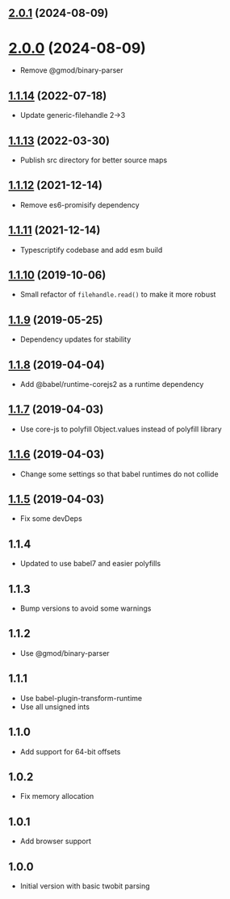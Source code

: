 ## [2.0.1](https://github.com/GMOD/twobit-js/compare/v2.0.0...v2.0.1) (2024-08-09)

# [2.0.0](https://github.com/GMOD/twobit-js/compare/v1.1.14...v2.0.0) (2024-08-09)

- Remove @gmod/binary-parser

## [1.1.14](https://github.com/GMOD/twobit-js/compare/v1.1.13...v1.1.14) (2022-07-18)

- Update generic-filehandle 2->3

<a name="1.1.13"></a>

## [1.1.13](https://github.com/GMOD/twobit-js/compare/v1.1.12...v1.1.13) (2022-03-30)

- Publish src directory for better source maps

<a name="1.1.12"></a>

## [1.1.12](https://github.com/GMOD/twobit-js/compare/v1.1.11...v1.1.12) (2021-12-14)

- Remove es6-promisify dependency

<a name="1.1.11"></a>

## [1.1.11](https://github.com/GMOD/twobit-js/compare/v1.1.10...v1.1.11) (2021-12-14)

- Typescriptify codebase and add esm build

<a name="1.1.10"></a>

## [1.1.10](https://github.com/GMOD/twobit-js/compare/v1.1.9...v1.1.10) (2019-10-06)

- Small refactor of `filehandle.read()` to make it more robust

## [1.1.9](https://github.com/GMOD/twobit-js/compare/v1.1.8...v1.1.9) (2019-05-25)

- Dependency updates for stability

## [1.1.8](https://github.com/GMOD/twobit-js/compare/v1.1.6...v1.1.8) (2019-04-04)

- Add @babel/runtime-corejs2 as a runtime dependency

## [1.1.7](https://github.com/GMOD/twobit-js/compare/v1.1.6...v1.1.7) (2019-04-03)

- Use core-js to polyfill Object.values instead of polyfill library

## [1.1.6](https://github.com/GMOD/twobit-js/compare/v1.1.5...v1.1.6) (2019-04-03)

- Change some settings so that babel runtimes do not collide

## [1.1.5](https://github.com/GMOD/twobit-js/compare/v1.1.4...v1.1.5) (2019-04-03)

- Fix some devDeps

## 1.1.4

- Updated to use babel7 and easier polyfills

## 1.1.3

- Bump versions to avoid some warnings

## 1.1.2

- Use @gmod/binary-parser

## 1.1.1

- Use babel-plugin-transform-runtime
- Use all unsigned ints

## 1.1.0

- Add support for 64-bit offsets

## 1.0.2

- Fix memory allocation

## 1.0.1

- Add browser support

## 1.0.0

- Initial version with basic twobit parsing
